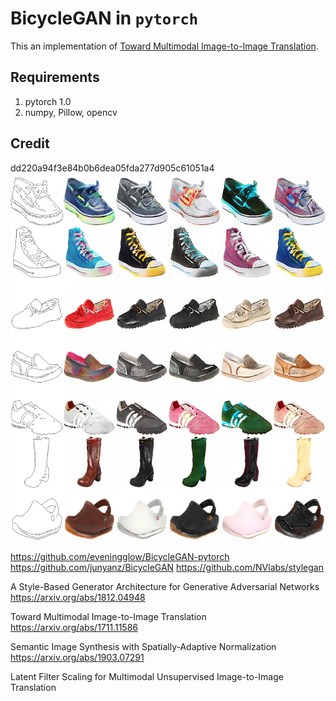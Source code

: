 # BicycleGAN in `pytorch`
This an implementation of [Toward Multimodal Image-to-Image Translation](https://arxiv.org/abs/1711.11586).

## Requirements
1. pytorch 1.0
2. numpy, Pillow, opencv

## Credit

dd220a94f3e84b0b6dea05fda277d905c61051a4
![examples](inference/samples_run00.png)

https://github.com/eveningglow/BicycleGAN-pytorch
https://github.com/junyanz/BicycleGAN
https://github.com/NVlabs/stylegan


A Style-Based Generator Architecture for Generative Adversarial Networks
https://arxiv.org/abs/1812.04948

Toward Multimodal Image-to-Image Translation
https://arxiv.org/abs/1711.11586

Semantic Image Synthesis with Spatially-Adaptive Normalization
https://arxiv.org/abs/1903.07291


Latent Filter Scaling for Multimodal Unsupervised Image-to-Image Translation